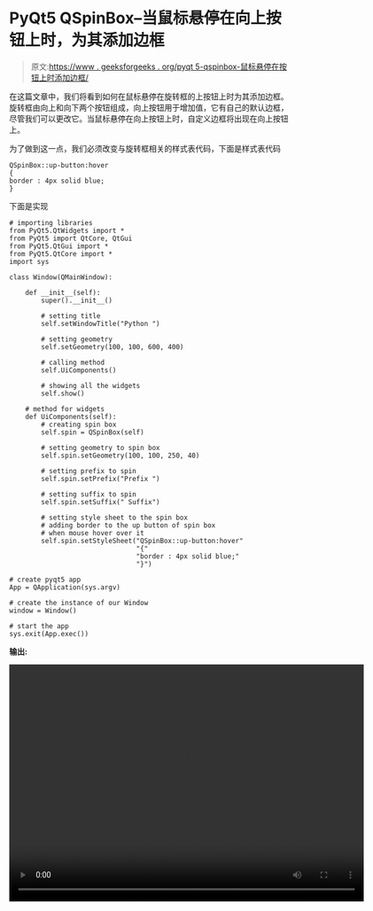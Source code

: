# PyQt5 QSpinBox–当鼠标悬停在向上按钮上时，为其添加边框

> 原文:[https://www . geeksforgeeks . org/pyqt 5-qspinbox-鼠标悬停在按钮上时添加边框/](https://www.geeksforgeeks.org/pyqt5-qspinbox-adding-border-to-the-up-button-when-mouse-hover-over-it/)

在这篇文章中，我们将看到如何在鼠标悬停在旋转框的上按钮上时为其添加边框。旋转框由向上和向下两个按钮组成，向上按钮用于增加值，它有自己的默认边框，尽管我们可以更改它。当鼠标悬停在向上按钮上时，自定义边框将出现在向上按钮上。

为了做到这一点，我们必须改变与旋转框相关的样式表代码，下面是样式表代码

```
QSpinBox::up-button:hover
{
border : 4px solid blue;
}

```

下面是实现

```
# importing libraries
from PyQt5.QtWidgets import * 
from PyQt5 import QtCore, QtGui
from PyQt5.QtGui import * 
from PyQt5.QtCore import * 
import sys

class Window(QMainWindow):

    def __init__(self):
        super().__init__()

        # setting title
        self.setWindowTitle("Python ")

        # setting geometry
        self.setGeometry(100, 100, 600, 400)

        # calling method
        self.UiComponents()

        # showing all the widgets
        self.show()

    # method for widgets
    def UiComponents(self):
        # creating spin box
        self.spin = QSpinBox(self)

        # setting geometry to spin box
        self.spin.setGeometry(100, 100, 250, 40)

        # setting prefix to spin
        self.spin.setPrefix("Prefix ")

        # setting suffix to spin
        self.spin.setSuffix(" Suffix")

        # setting style sheet to the spin box
        # adding border to the up button of spin box
        # when mouse hover over it
        self.spin.setStyleSheet("QSpinBox::up-button:hover"
                                "{"
                                "border : 4px solid blue;"
                                "}")

# create pyqt5 app
App = QApplication(sys.argv)

# create the instance of our Window
window = Window()

# start the app
sys.exit(App.exec())
```

**输出:**

<video class="wp-video-shortcode" id="video-410962-1" width="640" height="428" preload="metadata" controls=""><source type="video/mp4" src="https://media.geeksforgeeks.org/wp-content/uploads/20200512015411/Python-12-05-2020-01_53_37.mp4?_=1">[https://media.geeksforgeeks.org/wp-content/uploads/20200512015411/Python-12-05-2020-01_53_37.mp4](https://media.geeksforgeeks.org/wp-content/uploads/20200512015411/Python-12-05-2020-01_53_37.mp4)</video>